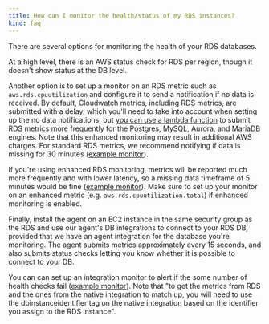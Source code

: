 ```yaml
---
title: How can I monitor the health/status of my RDS instances?
kind: faq
---
```


There are several options for monitoring the health of your RDS databases.

At a high level, there is an AWS status check for RDS per region, though it doesn't show status at the DB level.

Another option is to set up a monitor on an RDS metric such as `aws.rds.cpuutilization` and configure it to send a notification if no data is received.
By default, Cloudwatch metrics, including RDS metrics, are submitted with a delay, which you'll need to take into account when setting up the no data notifications, but [you can use a lambda function](/integrations/amazon_rds/#how-this-works) to submit RDS metrics more frequently for the Postgres, MySQL, Aurora, and MariaDB engines. Note that this enhanced monitoring may result in additional AWS charges. For standard RDS metrics, we recommend notifying if data is missing for 30 minutes ([example monitor](https://cl.ly/2W1r3V2Z3y0p)).

If you're using enhanced RDS monitoring, metrics will be reported much more frequently and with lower latency, so a missing data timeframe of 5 minutes would be fine ([example monitor](https://cl.ly/1u3f0J1d1I3c)). Make sure to set up your monitor on an enhanced metric (e.g. `aws.rds.cpuutilization.total`) if enhanced monitoring is enabled.

Finally, install the agent on an EC2 instance in the same security group as the RDS and use our agent's DB integrations to connect to your RDS DB, provided that we have an agent integration for the database you're monitoring. The agent submits metrics approximately every 15 seconds, and also submits status checks letting you know whether it is possible to connect to your DB.

You can can set up an integration monitor to alert if the some number of health checks fail ([example monitor](https://cl.ly/3Z473p16232a)). Note that "to get the metrics from RDS and the ones from the native integration to match up, you will need to use the dbinstanceidentifier tag on the native integration based on the identifier you assign to the RDS instance".